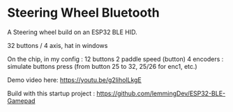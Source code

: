 # Steering Wheel Bluetooth
A Steering wheel build on an ESP32 BLE HID.

32 buttons / 4 axis, hat in windows

On the chip, in my config :
12 buttons
2 paddle speed (button)
4 encoders : simulate buttons press (from button 25 to 32, 25/26 for enc1, etc.)

Demo video here: https://youtu.be/g2liholLkgE

Build with this startup project : https://github.com/lemmingDev/ESP32-BLE-Gamepad
